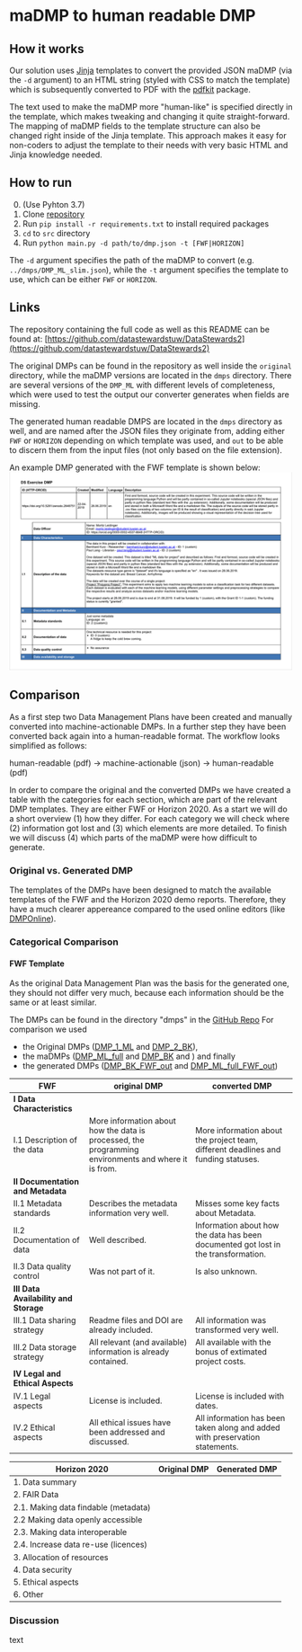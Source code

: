 # maDMP to human readable DMP

## How it works
Our solution uses [Jinja](http://jinja.pocoo.org/docs/2.10/) templates to convert the provided JSON maDMP (via the `-d` argument) to an HTML string (styled with CSS to match the template) which is subsequently converted to PDF with the [pdfkit](https://pypi.org/project/pdfkit/) package.

The text used to make the maDMP more "human-like" is specified directly in the template, which makes tweaking and changing it quite straight-forward. The mapping of maDMP fields to the template structure can also be changed right inside of the Jinja template. This approach makes it easy for non-coders to adjust the template to their needs with very basic HTML and Jinja knowledge needed. 

## How to run
0. (Use Pyhton 3.7)
1. Clone [repository](https://github.com/datastewardstuw/DataStewards2)
2. Run `pip install -r requirements.txt` to install required packages
3. `cd` to `src` directory
4. Run `python main.py -d path/to/dmp.json -t [FWF|HORIZON]`

The `-d` argument specifies the path of the maDMP to convert (e.g. `../dmps/DMP_ML_slim.json`), while the `-t` argument specifies the template to use, which can be either `FWF` or `HORIZON`.

## Links 
The repository containing the full code as well as this README can be found at: [https://github.com/datastewardstuw/DataStewards2](https://github.com/datastewardstuw/DataStewards2)

The original DMPs can be found in the repository as well inside the `original` directory, while the maDMP versions are located in the `dmps` directory. There are several versions of the `DMP_ML` with different levels of completeness, which were used to test the output our converter generates when fields are missing.

The generated human readable DMPS are located in the `dmps` directory as well, and are named after the JSON files they originate from, adding either `FWF` or `HORIZON` depending on which template was used, and `out` to be able to discern them from the input files (not only based on the file extension).

An example DMP generated with the FWF template is shown below:
![fwf-example.png](./img/fwf_example.png)

## Comparison

As a first step two Data Management Plans have been created and manually converted into machine-actionable DMPs. In a further step they have been converted back again into a human-readable format. The workflow looks simplified as follows:

human-readable (pdf) &rarr; machine-actionable (json) &rarr; human-readable (pdf)

In order to compare the original and the converted DMPs we have created a table with the categories for each section, which are part of the relevant DMP templates. They are either FWF or Horizon 2020. As a start we will do a short overview (1) how they differ. For each category we will check where (2) information got lost and (3) which elements are more detailed. To finish we will discuss (4) which parts of the maDMP were how difficult to generate. 

### Original vs. Generated DMP

The templates of the DMPs have been designed to match the available templates of the FWF and the Horizon 2020 demo reports. Therefore, they have a much clearer appereance compared to the used online editors (like [DMPOnline](https://dmponline.dcc.ac.uk)).

### Categorical Comparison

#### FWF Template
As the original Data Management Plan was the basis for the generated one, they should not differ very much, because each information should be the same or at least similar.

The DMPs can be found in the directory "dmps" in the [GitHub Repo](https://github.com/datastewardstuw/DataStewards2/tree/master/dmps)
For comparison we used 
- the Original DMPs ([DMP_1_ML](https://github.com/datastewardstuw/DataStewards2/blob/master/dmps/original/DMP_1_ML.pdf) and [DMP_2_BK](https://github.com/datastewardstuw/DataStewards2/blob/master/dmps/original/DMP_2_BK.pdf)), 
- the maDMPs ([DMP_ML_full](https://github.com/datastewardstuw/DataStewards2/blob/master/dmps/DMP_ML_full.json) and [DMP_BK](https://github.com/datastewardstuw/DataStewards2/blob/master/dmps/DMP_BK.json) and ) and finally 
- the generated DMPs ([DMP_BK_FWF_out](https://github.com/datastewardstuw/DataStewards2/blob/master/dmps/DMP_BK_FWF_out.pdf) and [DMP_ML_full_FWF_out](https://github.com/datastewardstuw/DataStewards2/blob/master/dmps/DMP_ML_full_FWF_out.pdf))

| **FWF**                               | original DMP                  | converted DMP                 |
| ----------                            | ----------                    | ----------                    |
| **I Data Characteristics**            |                           |                               |
| I.1 Description of the data           | More information about how the data is processed, the programming environments and where it is from.| More information about the project team, different deadlines and funding statuses.|
| **II Documentation and Metadata**     | | |
| II.1 Metadata standards               | Describes the metadata information very well. | Misses some key facts about Metadata.|
| II.2 Documentation of data            | Well described. | Information about how the data has been documented got lost in the transformation. |
| II.3 Data quality control             | Was not part of it. | Is also unknown. |
| **III Data Availability and Storage** |                           |                        |
| III.1 Data sharing strategy           | Readme files and DOI are already included. | All information was transformed very well.
| III.2 Data storage strategy           | All relevant (and available) information is already contained. | All available with the bonus of extimated project costs. |
| **IV Legal and Ethical Aspects**      |                           |                        |
| IV.1 Legal aspects                    | License is included. | License is included with dates. |
| IV.2 Ethical aspects                  | All ethical issues have been addressed and discussed. | All information has been taken along and added with preservation statements. |




| **Horizon 2020**                    | Original DMP          | Generated DMP          |
| --------                            | --------              | --------               |
| 1. Data summary        	          |                       |                        |
| 2. FAIR Data                	      |                       |                        |
| 2.1. Making data findable (metadata)|                       |                        |
| 2.2 Making data openly accessible   |                       |                        |
| 2.3. Making data interoperable 	  |                       |                        |
| 2.4. Increase data re-use (licences)|                       |                        |
| 3. Allocation of resources          |                       |                        |
| 4. Data security             		  |                       |                        |
| 5. Ethical aspects        		  |                       |                        |
| 6. Other                    		  |                       |                        |

### Discussion

text
